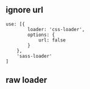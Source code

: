 ## ignore url
    use: [{
            loader: 'css-loader',
            options: {
                url: false
            }
        },
        'sass-loader'
    ]

## raw loader